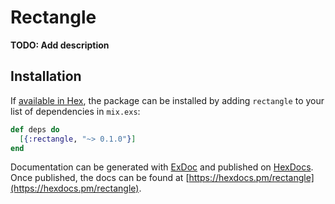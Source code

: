# Rectangle

**TODO: Add description**

## Installation

If [available in Hex](https://hex.pm/docs/publish), the package can be installed
by adding `rectangle` to your list of dependencies in `mix.exs`:

```elixir
def deps do
  [{:rectangle, "~> 0.1.0"}]
end
```

Documentation can be generated with [ExDoc](https://github.com/elixir-lang/ex_doc)
and published on [HexDocs](https://hexdocs.pm). Once published, the docs can
be found at [https://hexdocs.pm/rectangle](https://hexdocs.pm/rectangle).

